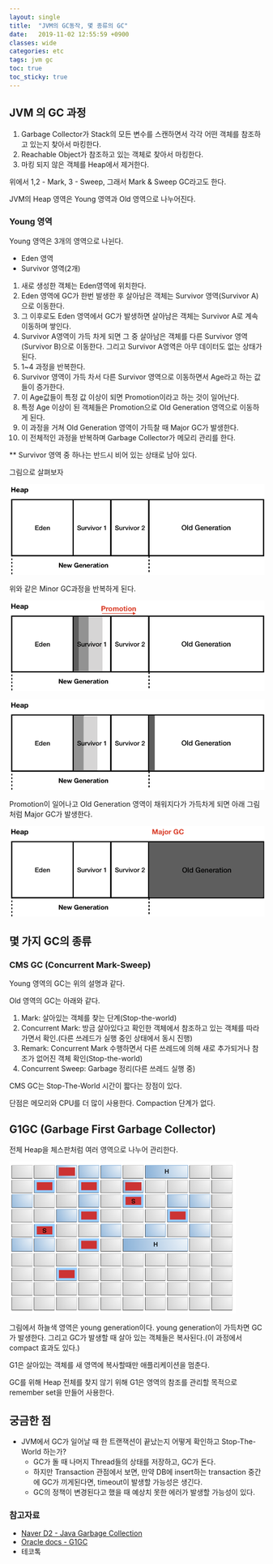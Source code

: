 ```yaml
---
layout: single
title:  "JVM의 GC동작, 몇 종류의 GC"
date:   2019-11-02 12:55:59 +0900
classes: wide
categories: etc
tags: jvm gc
toc: true
toc_sticky: true
---
```


## JVM 의 GC 과정

1. Garbage Collector가 Stack의 모든 변수를 스캔하면서 각각 어떤 객체를 참조하고 있는지 찾아서 마킹한다.
2. Reachable Object가 참조하고 있는 객체로 찾아서 마킹한다.
3. 마킹 되지 않은 객체를 Heap에서 제거한다.

위에서 1,2 - Mark, 3 - Sweep, 그래서 Mark & Sweep GC라고도 한다.

JVM의 Heap 영역은 Young 영역과 Old 영역으로 나누어진다.

### Young 영역

Young 영역은 3개의 영역으로 나뉜다.

- Eden 영역
- Survivor 영역(2개)

1. 새로 생성한 객체는 Eden영역에 위치한다.
2. Eden 영역에 GC가 한번 발생한 후 살아남은 객체는 Survivor 영역(Survivor A)으로 이동한다.
3. 그 이후로도 Eden 영역에서 GC가 발생하면 살아남은 객체는 Survivor A로 계속 이동하며 쌓인다.
4. Survivor A영역이 가득 차게 되면 그 중 살아남은 객체를 다른 Survivor 영역(Survivor B)으로 이동한다. 그리고 Survivor A영역은 아무 데이터도 없는 상태가 된다.
5. 1~4 과정을 반복한다.
6. Survivor 영역이 가득 차서 다른 Survivor 영역으로 이동하면서 Age라고 하는 값들이 증가한다.
7. 이 Age값들이 특정 값 이상이 되면 Promotion이라고 하는 것이 일어난다.
8. 특정 Age 이상이 된 객체들은 Promotion으로 Old Generation 영역으로 이동하게 된다.
9. 이 과정을 거쳐 Old Generation 영역이 가득찰 때 Major GC가 발생한다.
10. 이 전체적인 과정을 반복하며 Garbage Collector가 메모리 관리를 한다.

** Survivor 영역 중 하나는 반드시 비어 있는 상태로 남아 있다.

그림으로 살펴보자

![GC](/assets/img/gc/gc.gif)

위와 같은 Minor GC과정을 반복하게 된다.

![Promotion](/assets/img/gc/14.png)

![Promotion - 2](/assets/img/gc/15.png)

Promotion이 일어나고 Old Generation 영역이 채워지다가 가득차게 되면 아래 그림 처럼 Major GC가 발생한다.

![Major GC](/assets/img/gc/16.png)

## 몇 가지 GC의 종류

### CMS GC (Concurrent Mark-Sweep)

Young 영역의 GC는 위의 설명과 같다.

Old 영역의 GC는 아래와 같다.

1. Mark: 살아있는 객체를 찾는 단계(Stop-the-world)
2. Concurrent Mark: 방금 살아있다고 확인한 객체에서 참조하고 있는 객체를 따라가면서 확인.(다른 쓰레드가 실행 중인 상태에서 동시 진행)
3. Remark: Concurrent Mark 수행하면서 다른 쓰레드에 의해 새로 추가되거나 참조가 없어진 객체 확인(Stop-the-world)
4. Concurrent Sweep: Garbage 정리(다른 쓰레드 실행 중)

CMS GC는 Stop-The-World 시간이 짧다는 장점이 있다.

단점은 메모리와 CPU를 더 많이 사용한다. Compaction 단계가 없다.

## G1GC (Garbage First Garbage Collector)

전체 Heap을 체스판처럼 여러 영역으로 나누어 관리한다.

![G1GC](/assets/img/gc/g1gc.png)

그림에서 하늘색 영역은 young generation이다. young generation이 가득차면 GC가 발생한다. 그리고 GC가 발생할 때 살아 있는 객체들은 복사된다.(이 과정에서 compact 효과도 있다.)

G1은 살아있는 객체를 새 영역에 복사할때만 애플리케이션을 멈춘다.

GC를 위해 Heap 전체를 찾지 않기 위해 G1은 영역의 참조를 관리할 목적으로 remember set을 만들어 사용한다.

## 궁금한 점

- JVM에서 GC가 일어날 때 한 트랜잭션이 끝났는지 어떻게 확인하고 Stop-The-World 하는가?
  - GC가 돌 때 나머지 Thread들의 상태를 저장하고, GC가 돈다.
  - 하지만 Transaction 관점에서 보면, 만약 DB에 insert하는 transaction 중간에 GC가 끼게된다면, timeout이 발생할 가능성은 생긴다.
  - GC의 정책이 변경된다고 했을 때 예상치 못한 에러가 발생할 가능성이 있다.

### 참고자료

- [Naver D2 - Java Garbage Collection](https://d2.naver.com/helloworld/1329)
- [Oracle docs - G1GC](https://docs.oracle.com/javase/8/docs/technotes/guides/vm/gctuning/g1_gc.html)
- 테코톡
